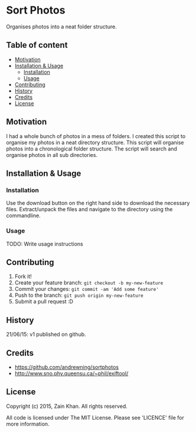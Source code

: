 # Sort Photos
Organises photos into a neat folder structure.

## Table of content

- [Motivation](#motivation)
- [Installation & Usage](#installation--usage)
    - [Installation](#installation)
    - [Usage](#usage)
- [Contributing](#contributing)
- [History](#history)
- [Credits](#credits)
- [License](#license)

## Motivation
I had a whole bunch of photos in a mess of folders. I created this script to organise my photos in a neat directory structure. This script will organise photos into a chronological folder structure. The script will search and organise photos in all sub directories.

## Installation & Usage

### Installation
Use the download button on the right hand side to download the necessary files. Extract/unpack the files and navigate to the directory using the commandline.

### Usage
TODO: Write usage instructions

## Contributing
1. Fork it!
2. Create your feature branch: `git checkout -b my-new-feature`
3. Commit your changes: `git commit -am 'Add some feature'`
4. Push to the branch: `git push origin my-new-feature`
5. Submit a pull request :D

## History
21/06/15: v1 published on github.

## Credits
- https://github.com/andrewning/sortphotos
- http://www.sno.phy.queensu.ca/~phil/exiftool/

## License
Copyright (c) 2015, Zain Khan. All rights reserved.

All code is licensed under The MIT License. Please see 'LICENCE' file for more information.
